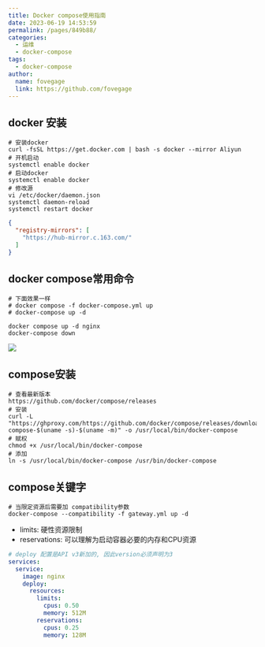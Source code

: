 ```yaml
---
title: Docker compose使用指南
date: 2023-06-19 14:53:59
permalink: /pages/849b88/
categories:
  - 运维
  - docker-compose
tags:
  - docker-compose
author:
  name: fovegage
  link: https://github.com/fovegage
---
```


## docker 安装

```
# 安装docker
curl -fsSL https://get.docker.com | bash -s docker --mirror Aliyun
# 开机启动
systemctl enable docker
# 启动docker
systemctl enable docker
# 修改源
vi /etc/docker/daemon.json 
systemctl daemon-reload
systemctl restart docker
```

```json
{
  "registry-mirrors": [
    "https://hub-mirror.c.163.com/"
  ]
}
```

## docker compose常用命令

```
# 下面效果一样
# docker compose -f docker-compose.yml up
# docker-compose up -d

docker compose up -d nginx
docker-compose down
```

![](https://obsidian-foveagge.oss-cn-beijing.aliyuncs.com/blog/LgGULE.png)

## compose安装

```
# 查看最新版本
https://github.com/docker/compose/releases
# 安装
curl -L "https://ghproxy.com/https://github.com/docker/compose/releases/download/v2.18.1/docker-compose-$(uname -s)-$(uname -m)" -o /usr/local/bin/docker-compose
# 赋权
chmod +x /usr/local/bin/docker-compose
# 添加
ln -s /usr/local/bin/docker-compose /usr/bin/docker-compose
```

## compose关键字

```
# 当限定资源后需要加 compatibility参数
docker-compose --compatibility -f gateway.yml up -d
```

- limits: 硬性资源限制
- reservations: 可以理解为启动容器必要的内存和CPU资源

```yaml
# deploy 配置是API v3新加的, 因此version必须声明为3
services:
  service:
    image: nginx
    deploy:
      resources:
        limits:
          cpus: 0.50
          memory: 512M
        reservations:
          cpus: 0.25
          memory: 128M
```
